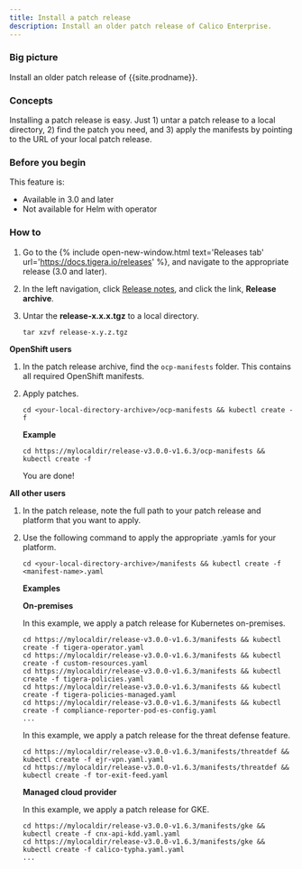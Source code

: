 ```yaml
---
title: Install a patch release
description: Install an older patch release of Calico Enterprise.
---
```


### Big picture

Install an older patch release of {{site.prodname}}.

### Concepts

Installing a patch release is easy. Just 1) untar a patch release to a local directory, 2) find the patch you need, and 3) apply the manifests by pointing to the URL of your local patch release. 

### Before you begin

This feature is:
- Available in 3.0 and later
- Not available for Helm with operator

### How to

1. Go to the {% include open-new-window.html text='Releases tab' url='https://docs.tigera.io/releases' %}, and navigate to the appropriate release (3.0 and later).

1. In the left navigation, click [Release notes]({{site.baseurl}}/release-notes/), and click the link, **Release archive**.

1. Untar the **release-x.x.x.tgz** to a local directory.

   ```
   tar xzvf release-x.y.z.tgz
   ```

**OpenShift users**

1. In the patch release archive, find the `ocp-manifests` folder. This contains all required OpenShift manifests. 
1. Apply patches.

   ```
   cd <your-local-directory-archive>/ocp-manifests && kubectl create -f
   ```

   **Example**
   
   ```
   cd https://mylocaldir/release-v3.0.0-v1.6.3/ocp-manifests && kubectl create -f
   ```  

   You are done!

**All other users**

1. In the patch release, note the full path to your patch release and platform that you want to apply. 
1. Use the following command to apply the appropriate .yamls for your platform.

   ```
   cd <your-local-directory-archive>/manifests && kubectl create -f <manifest-name>.yaml
   ```

   **Examples**

   **On-premises**

   In this example, we apply a patch release for Kubernetes on-premises.

   ```
   cd https://mylocaldir/release-v3.0.0-v1.6.3/manifests && kubectl create -f tigera-operator.yaml
   cd https://mylocaldir/release-v3.0.0-v1.6.3/manifests && kubectl create -f custom-resources.yaml
   cd https://mylocaldir/release-v3.0.0-v1.6.3/manifests && kubectl create -f tigera-policies.yaml
   cd https://mylocaldir/release-v3.0.0-v1.6.3/manifests && kubectl create -f tigera-policies-managed.yaml
   cd https://mylocaldir/release-v3.0.0-v1.6.3/manifests && kubectl create -f compliance-reporter-pod-es-config.yaml
   ...
   ```

   In this example, we apply a patch release for the threat defense feature.

   ```
   cd https://mylocaldir/release-v3.0.0-v1.6.3/manifests/threatdef && kubectl create -f ejr-vpn.yaml.yaml
   cd https://mylocaldir/release-v3.0.0-v1.6.3/manifests/threatdef && kubectl create -f tor-exit-feed.yaml
   ```

   **Managed cloud provider**

   In this example, we apply a patch release for GKE.

   ```
   cd https://mylocaldir/release-v3.0.0-v1.6.3/manifests/gke && kubectl create -f cnx-api-kdd.yaml.yaml
   cd https://mylocaldir/release-v3.0.0-v1.6.3/manifests/gke && kubectl create -f calico-typha.yaml.yaml
   ...
   ```
